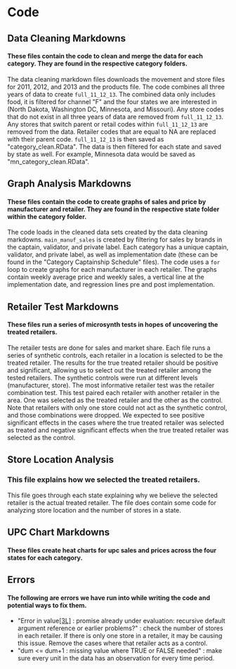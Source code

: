 Code
================
## Data Cleaning Markdowns
#### These files contain the code to clean and merge the data for each category. They are found in the respective category folders. 
The data cleaning markdown files downloads the movement and store files for 2011, 2012, and 2013 and the products file. The code combines all three years of data to create `full_11_12_13`. The combined data only includes food, it is filtered for channel "F" and the four states we are interested in (North Dakota, Washington DC, Minnesota, and Missouri). Any store codes that do not exist in all three years of data are removed from `full_11_12_13`.  Any stores that switch parent or retail codes within `full_11_12_13` are removed from the data. Retailer codes that are equal to NA are replaced with their parent code. `full_11_12_13` is then saved as "category_clean.RData". The data is then filtered for each state and saved by state as well. For example, Minnesota data would be saved as "mn_category_clean.RData". 

## Graph Analysis Markdowns
#### These files contain the code to create graphs of sales and price by manufacturer and retailer. They are found in the respective state folder within the category folder. 
The code loads in the cleaned data sets created by the data cleaning markdowns. `main_manuf_sales` is created by filtering for sales by brands in the captain, validator, and private label. Each category has a unique captain, validator, and private label, as well as implementation date (these can be found in the "Category Captainship Schedule" files). The code uses a `for` loop to create graphs for each manufacturer in each retailer. The graphs contain weekly average price and weekly sales, a vertical line at the implementation date, and regression lines pre and post implementation. 

## Retailer Test Markdowns
#### These files run a series of microsynth tests in hopes of uncovering the treated retailers. 
The retailer tests are done for sales and market share. Each file runs a series of synthetic controls, each retailer in a location is selected to be the treated retailer. The results for the true treated retailer should be positive and significant, allowing us to select out the treated retailer among the tested retailers. The synthetic controls were run at different levels (manufacturer, store). The most informative retailer test was the retailer combination test. This test paired each retailer with another retailer in the area. One was selected as the treated retailer and the other as the control. Note that retailers with only one store could not act as the synthetic control, and those combinations were dropped. We expected to see positive significant effects in the cases where the true treated retailer was selected as treated and negative significant effects when the true treated retailer was selected as the control.

## Store Location Analysis
### This file explains how we selected the treated retailers. 
This file goes through each state explaining why we believe the selected retailer is the actual treated retailer. The file does contain some code for analyzing store location and the number of stores in a state. 


## UPC Chart Markdowns
#### These files create heat charts for upc sales and prices across the four states for each category. 


## Errors
#### The following are errors we have run into while writing the code and potential ways to fix them. 
* "Error in value[[3L]](cond) : promise already under evaluation: recursive default argument reference or earlier problems?" : check the number of stores in each retailer. If there is only one store in a retailer, it may be causing this issue. Remove the cases where that retailer acts as a control. 
* "dum <= dum+1 : missing value where TRUE or FALSE needed" : make sure every unit in the data has an observation for every time period. 


